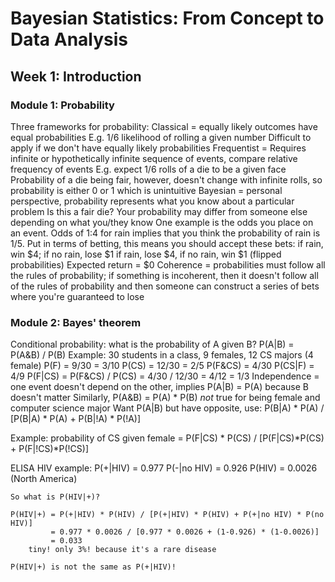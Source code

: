 # Bayesian Statistics: From Concept to Data Analysis

## Week 1: Introduction

### Module 1: Probability
Three frameworks for probability: 
    Classical = equally likely outcomes have equal probabilities
                E.g. 1/6 likelihood of rolling a given number
                Difficult to apply if we don't have equally likely probabilities 
    Frequentist = Requires infinite or hypothetically infinite sequence of events, compare relative frequency of events
                E.g. expect 1/6 rolls of a die to be a given face
                Probability of a die being fair, however, doesn't change with infinite rolls, so probability is either 0 or 1 which is unintuitive
    Bayesian = personal perspective, probability represents what you know about a particular problem
                Is this a fair die? Your probability may differ from someone else depending on what you/they know
                One example is the odds you place on an event. 
                    Odds of 1:4 for rain implies that you think the probability of rain is 1/5. 
                    Put in terms of betting, this means you should accept these bets: 
                        if rain, win $4; if no rain, lose $1
                        if rain, lose $4, if no rain, win $1 (flipped probabilities)
                    Expected return = $0
Coherence = probabilities must follow all the rules of probability; if something is incoherent, then it doesn't follow all of the rules of probability and then someone can construct a series of bets where you're guaranteed to lose

### Module 2: Bayes' theorem
Conditional probability: what is the probability of A given B? 
    P(A|B) = P(A&B) / P(B)
    Example: 30 students in a class, 9 females, 12 CS majors (4 female)
            P(F) = 9/30 = 3/10
            P(CS) = 12/30 = 2/5
            P(F&CS) = 4/30
            P(CS|F) = 4/9
            P(F|CS) = P(F&CS) / P(CS) = 4/30 / 12/30 = 4/12 = 1/3
Independence = one event doesn't depend on the other, implies P(A|B) = P(A) because B doesn't matter
    Similarly, P(A&B) = P(A) * P(B) 
    *not* true for being female and computer science major
Want P(A|B) but have opposite, use: 
    P(B|A) * P(A) / [P(B|A) * P(A) + P(B|!A) * P(!A)]

Example: probability of CS given female = 
    P(F|CS) * P(CS) / [P(F|CS)*P(CS) + P(F|!CS)*P(!CS)]

ELISA HIV example: 
    P(+|HIV) = 0.977
    P(-|no HIV) = 0.926
    P(HIV) = 0.0026 (North America)

    So what is P(HIV|+)? 
    
    P(HIV|+) = P(+|HIV) * P(HIV) / [P(+|HIV) * P(HIV) + P(+|no HIV) * P(no HIV)]
             = 0.977 * 0.0026 / [0.977 * 0.0026 + (1-0.926) * (1-0.0026)]
             = 0.033
        tiny! only 3%! because it's a rare disease

    P(HIV|+) is not the same as P(+|HIV)!
